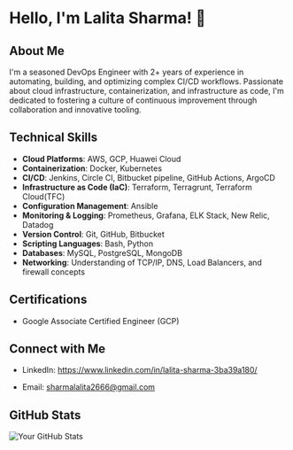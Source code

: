 

<!--
**akshrasharma/akshrasharma** is a ✨ _special_ ✨ repository because its `README.md` (this file) appears on your GitHub profile.

Here are some ideas to get you started:

- 🔭 I’m currently working on ...
- 🌱 I’m currently learning ...
- 👯 I’m looking to collaborate on ...
- 🤔 I’m looking for help with ...
- 💬 Ask me about ...
- 📫 How to reach me: ...
- 😄 Pronouns: ...
- ⚡ Fun fact: ...
-->



# Hello, I'm Lalita Sharma! 👋

## About Me

I'm a seasoned DevOps Engineer with 2+ years of experience in automating, building, and optimizing complex CI/CD workflows. Passionate about cloud infrastructure, containerization, and infrastructure as code, I'm dedicated to fostering a culture of continuous improvement through collaboration and innovative tooling.

## Technical Skills

- **Cloud Platforms**: AWS, GCP, Huawei Cloud
- **Containerization**: Docker, Kubernetes
- **CI/CD**: Jenkins, Circle CI, Bitbucket pipeline, GitHub Actions, ArgoCD
- **Infrastructure as Code (IaC)**: Terraform, Terragrunt, Terraform Cloud(TFC)
- **Configuration Management**: Ansible
- **Monitoring & Logging**: Prometheus, Grafana, ELK Stack, New Relic, Datadog
- **Version Control**: Git, GitHub, Bitbucket
- **Scripting Languages**: Bash, Python
- **Databases**: MySQL, PostgreSQL, MongoDB
- **Networking**: Understanding of TCP/IP, DNS, Load Balancers, and firewall concepts

<!-- ## Projects

Below are some of the projects I've worked on that demonstrate my capabilities in DevOps:

- **[Project Name 1]**: (_description of the project, your role, technologies used_)
- **[Project Name 2]**: (_description of the project, your role, technologies used_)
- **[Project Name 3]**: (_description of the project, your role, technologies used_)

_Feel free to check out my pinned repositories below for more examples of my work._ 
-->

## Certifications

- Google Associate Certified Engineer (GCP)

## Connect with Me

- LinkedIn: https://www.linkedin.com/in/lalita-sharma-3ba39a180/
<!-- 
- Twitter: [@YourTwitter](https://twitter.com/yourprofile)
- Blog: [Your Blog](https://yourblog.com)
-->
- Email: sharmalalita2666@gmail.com

## GitHub Stats

![Your GitHub Stats](https://github-readme-stats.vercel.app/api?username=akshrasharma&show_icons=true)
